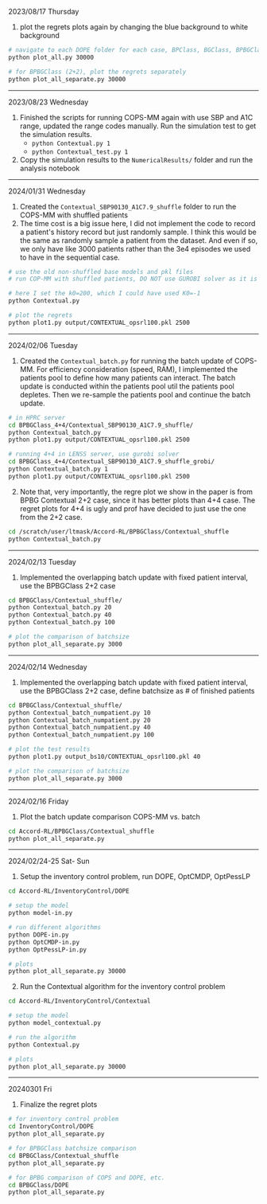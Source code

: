 2023/08/17 Thursday

1. plot the regrets plots again by changing the blue background to white background
```bash
# navigate to each DOPE folder for each case, BPClass, BGClass, BPBGClass
python plot_all.py 30000

# for BPBGClass (2+2), plot the regrets separately
python plot_all_separate.py 30000

```
---
2023/08/23 Wednesday

1. Finished the scripts for running COPS-MM again with use SBP and A1C range, updated the range codes manually. Run the simulation test to get the simulation results.
   * `python Contextual.py 1`
   * `python Contextual_test.py 1`
2. Copy the simulation results to the `NumericalResults/` folder and run the analysis notebook

---
2024/01/31 Wednesday
1. Created the `Contextual_SBP90130_A1C7.9_shuffle` folder to run the COPS-MM with shuffled patients
2. The time cost is a big issue here, I did not implement the code to record a patient's history record but just randomly sample. I think this would be the same as randomly sample a patient from the dataset. And even if so, we only have like 3000 patients rather than the 3e4 episodes we used to have in the sequential case.
```bash
# use the old non-shuffled base models and pkl files
# run COP-MM with shuffled patients, DO NOT use GUROBI solver as it is making trouble, unsolved base policy, will keep skipping to next patients

# here I set the k0=200, which I could have used K0=-1
python Contextual.py 

# plot the regrets
python plot1.py output/CONTEXTUAL_opsrl100.pkl 2500

```
---
2024/02/06 Tuesday
1. Created the `Contextual_batch.py` for running the batch update of COPS-MM. For efficiency consideration (speed, RAM), I implemented the patients pool to define how many patients can interact. The batch update is conducted within the patients pool util the patients pool depletes. Then we re-sample the patients pool and continue the batch update. 
```bash
# in HPRC server
cd BPBGClass_4+4/Contextual_SBP90130_A1C7.9_shuffle/
python Contextual_batch.py
python plot1.py output/CONTEXTUAL_opsrl100.pkl 2500

# running 4+4 in LENSS server, use gurobi solver
cd BPBGClass_4+4/Contextual_SBP90130_A1C7.9_shuffle_grobi/
python Contextual_batch.py 1
python plot1.py output/CONTEXTUAL_opsrl100.pkl 2500
```
2. Note that, very importantly, the regre plot we show in the paper is from BPBG Contextual 2+2 case, since it has better plots than 4+4 case. The regret plots for 4+4 is ugly and prof have decided to just use the one from the 2+2 case.

```bash
cd /scratch/user/ltmask/Accord-RL/BPBGClass/Contextual_shuffle
python Contextual_batch.py
```
---
2024/02/13 Tuesday
1. Implemented the overlapping batch update with fixed patient interval, use the BPBGClass 2+2 case
```bash
cd BPBGClass/Contextual_shuffle/
python Contextual_batch.py 20
python Contextual_batch.py 40
python Contextual_batch.py 100

# plot the comparison of batchsize
python plot_all_separate.py 3000
```
---
2024/02/14 Wednesday
1. Implemented the overlapping batch update with fixed patient interval, use the BPBGClass 2+2 case, define batchsize as # of finished patients
```bash
cd BPBGClass/Contextual_shuffle/
python Contextual_batch_numpatient.py 10
python Contextual_batch_numpatient.py 20
python Contextual_batch_numpatient.py 40
python Contextual_batch_numpatient.py 100

# plot the test results
python plot1.py output_bs10/CONTEXTUAL_opsrl100.pkl 40

# plot the comparison of batchsize
python plot_all_separate.py 3000
```
---
2024/02/16 Friday
1. Plot the batch update comparison COPS-MM vs. batch
```bash
cd Accord-RL/BPBGClass/Contextual_shuffle
python plot_all_separate.py 
```
---
2024/02/24-25 Sat- Sun
1. Setup the inventory control problem, run DOPE, OptCMDP, OptPessLP
```bash
cd Accord-RL/InventoryControl/DOPE

# setup the model
python model-in.py

# run different algorithms
python DOPE-in.py
python OptCMDP-in.py
python OptPessLP-in.py

# plots
python plot_all_separate.py 30000
```

2. Run the Contextual algorithm for the inventory control problem
```bash
cd Accord-RL/InventoryControl/Contextual

# setup the model
python model_contextual.py

# run the algorithm
python Contextual.py

# plots
python plot_all_separate.py 30000
```
---
20240301 Fri
1. Finalize the regret plots
```bash
# for inventory control problem
cd InventoryControl/DOPE
python plot_all_separate.py

# for BPBGClass batchsize comparison
cd BPBGClass/Contextual_shuffle
python plot_all_separate.py

# for BPBG comparison of COPS and DOPE, etc.
cd BPBGClass/DOPE
python plot_all_separate.py

```
